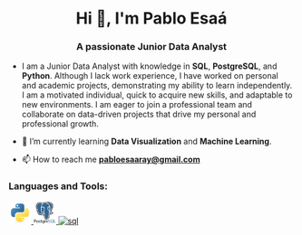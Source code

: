 <h1 align="center">Hi 👋, I'm Pablo Esaá</h1>
<h3 align="center">A passionate Junior Data Analyst</h3>

- I am a Junior Data Analyst with knowledge in **SQL**, **PostgreSQL**, and **Python**. Although I lack work experience, I have worked on personal and academic projects, demonstrating my ability to learn independently. I am a motivated individual, quick to acquire new skills, and adaptable to new environments. I am eager to join a professional team and collaborate on data-driven projects that drive my personal and professional growth.

- 🌱 I’m currently learning **Data Visualization** and **Machine Learning**.

- 📫 How to reach me **pabloesaaray@gmail.com**

<h3 align="left">Languages and Tools:</h3>
<p align="left">
<a href="https://www.python.org/" target="_blank" rel="noreferrer"> <img src="https://raw.githubusercontent.com/devicons/devicon/master/icons/python/python-original.svg" alt="python" width="40" height="40"/> </a>
<a href="https://www.postgresql.org/" target="_blank" rel="noreferrer"> <img src="https://raw.githubusercontent.com/devicons/devicon/master/icons/postgresql/postgresql-original-wordmark.svg" alt="postgresql" width="40" height="40"/> </a>
<a href="https://www.sql.org/" target="_blank" rel="noreferrer"> <img src="https://raw.githubusercontent.com/devicons/devicon/master/icons/sql/sql-original-wordmark.svg" alt="sql" width="40" height="40"/> </a>
</p>

